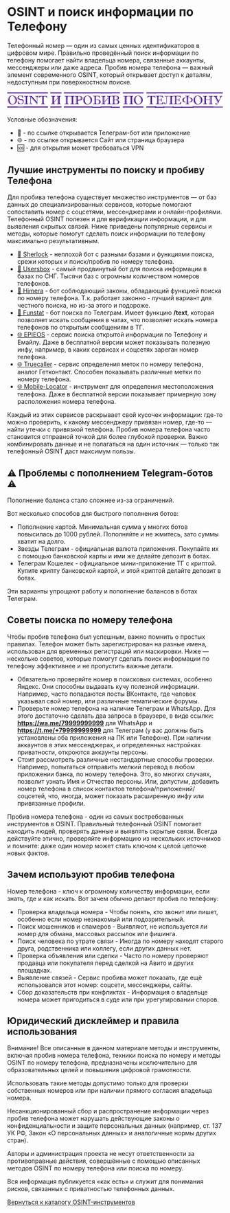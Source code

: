 # OSINT и поиск информации по Телефону
Телефонный номер — один из самых ценных идентификаторов в цифровом мире. Правильно проведённый поиск информации по телефону помогает найти владельца номера, связанные аккаунты, мессенджеры или даже адреса. Пробив номера телефона — важный элемент современного OSINT, который открывает доступ к деталям, недоступным при поверхностном поиске.

![OSINT и пробив по Телефону](OSINT%20и%20пробив%20по%20Телефону.jpg)

Условные обозначения:
* 📲 - по ссылке открывается Телеграм-бот или приложение
* 🌐 - по ссылке открывается Сайт или страница браузера
* 🆘 - для открытия может требоваться VPN

## Лучшие инструменты по поиску и пробиву Телефона
Для пробива телефона существует множество инструментов — от баз данных до специализированных сервисов, которые помогают сопоставить номер с соцсетями, мессенджерами и онлайн-профилями. Телефонный OSINT полезен и для верификации информации, и для выявления скрытых связей. Ниже приведены популярные сервисы и методы, которые помогут сделать поиск информации по телефону максимально результативным.

* [📲 Sherlock](https://t.me/sdpfdspfbot?start=_ref_9pyalm_JJwlz5) - неплохой бот с разными базами и функциями поиска, срежи которых и поиск/пробив по номеру телефона.
* [📲 Usersbox](https://t.me/Yupes_bot?start=NDA2ODQwMTU5) - самый продвинутый бот для поиска информации в базах по СНГ. Тысячи баз с огромным количеством номеров телефонов.
* [📲 Himera](https://t.me/HimeraSearch9kNBot?start=406840159) - бот соблюдающий законы, обладающий функцией поиска по номеру телефона. Т.к. работает законно - лучший вариант для честного поиска, но из-за этого и подороже.
* [📲 Funstat](https://t.me/FAN_STATT_Bot?start=01015FE33F1800000000) - бот поиска по Телеграм. Имеет функцию **/text**, которая позволяет искать сообщения в чатах, что позволяет искать номера телефонов по открытым сообщениям в ТГ.
* [🌐 EPIEOS](https://epieos.com/) - сервис поиска открытой информации по Телефону и Емайлу. Даже в бесплатной версии может показывать полезную инфу, например, в каких сервисах и соцсетях зареган номер телефона.
* [🌐 Truecaller](https://www.truecaller.com/) - сервис определения меток по номеру телефона, аналог Гетконтакт. Способен показывать различные метки по номеру телефона.
* [🌐 Mobile-Locator](https://mobile-location.com/) - инструмент для определения местоположения телефона. Даже в бесплатной версии показывает примерную зону расположения номера телефона.

Каждый из этих сервисов раскрывает свой кусочек информации: где-то можно проверить, к какому мессенджеру привязан номер, где-то — найти утечки с привязкой телефона. Пробив номера телефона часто становится отправной точкой для более глубокой проверки. Важно комбинировать данные и не полагаться на один источник — только так телефонный OSINT даст максимум пользы.

## ⚠️ Проблемы с пополнением Telegram-ботов ⚠️
Пополнение баланса стало сложнее из-за ограничений.

Вот несколько способов для быстрого пополнения ботов:
* Пополнение картой. Минимальная сумма у многих ботов повысилась до 1000 рублей. Пополняйте и не жмитесь, зато суммы хватит на долго.
* Звезды Телеграм - официальная валюта приложения. Покупайте их с помощью банковской карты и ими же делайте депозит в ботах.
* Телеграм Кошелек - официальное мини-приложение ТГ с криптой. Купите крипту банковской картой, и этой криптой делайте депозит в ботах.

Эти варианты упрощают работу и пополнение балансов в ботах Телеграм.

## Советы поиска по номеру телефона
Чтобы пробив телефона был успешным, важно помнить о простых правилах. Телефон может быть зарегистрирован на разные имена, использован для временных регистраций или маскировки. Ниже — несколько советов, которые помогут сделать поиск информации по телефону эффективнее и не пропустить важные детали.

* Обязательно проверяйте номер в поисковых системах, особенно Яндекс. Они способны выдавать кучу полезной информации. Например, часто попадаются посты ВКонтакте, где человек указывал свой номер, или различные тематические форумы.
* Проверьте номер телефона на наличие Телеграм и WhatsApp. Для этого достаточно сделать два запроса в браузере, в виде ссылки: **https://wa.me/79999999999** для WhatsApp и **https://t.me/+79999999999** для Телеграм (у вас должны быть установлены оба приложения на ПК или Телефоне). При наличии аккаунтов в этих мессенджерах, и определенных настройках приватности, откроются аккаунты персоны.
* Стоит рассмотреть различные нестандартные способы проверки. Например, попытаться отправить мелкий перевод в любом приложении банка, по номеру телефона. Это, во многих случаях, позволит узнать Имя и Отчество персоны. Или, допустим, добавить номер телефона в список контактов телефона/приложений/соцсетей, что, иногда, может показать расширенную инфу или привязанные профили.

Пробив номера телефона - один из самых востребованных инструментов в OSINT. Правильный телефонный OSINT помогает находить людей, проверять данные и выявлять скрытые связи. Всегда действуйте этично, проверяйте информацию из нескольких источников и помните: даже один номер может стать ключом к целой цепочке новых фактов.

## Зачем используют пробив телефона
Номер телефона - ключ к огромному количеству информации, если знать, где и как искать. Вот зачем обычно делают пробив по телефону:
* Проверка владельца номера - Чтобы понять, кто звонит или пишет, особенно если номер незнакомый или подозрительный.
* Поиск мошенников и спамеров - Выявляют, не используется ли номер для обмана, массовых рассылок или фишинга.
* Поиск человека по утрате связи - Иногда по номеру находят старого друга, родственника или коллегу, если других данных нет.
* Проверка объявления или сделки - Часто по номеру проверяют продавца или покупателя перед сделкой на Авито и других площадках.
* Выявление связей - Сервис пробива может показать, где ещё использовался этот номер: соцсети, мессенджеры, сайты.
* Сбор доказательств при конфликтах - Информация о владельце номера может пригодиться в суде или при урегулировании споров.

## Юридический дисклеймер и правила использования
Внимание! Все описанные в данном материале методы и инструменты, включая пробив номера телефона, техники поиска по номеру и методы OSINT по номеру телефона, предназначены исключительно для образовательных целей и повышения цифровой грамотности.

Использовать такие методы допустимо только для проверки собственных номеров или при наличии прямого согласия владельца номера.

Несанкционированный сбор и распространение информации через пробив телефона может нарушать действующие законы о конфиденциальности и защите персональных данных (например, ст. 137 УК РФ, Закон «О персональных данных» и аналогичные нормы других стран).

Авторы и администрация проекта не несут ответственности за противоправные действия, совершённые с помощью описанных методов OSINT по номеру телефона или поиска по номеру.

Вся информация публикуется «как есть» и служит для понимания рисков, связанных с приватностью телефонных данных.

[Вернуться к каталогу OSINT-инструментов](https://github.com/OSINT-searcher/probiv_i_OSINT_instrumenti)
